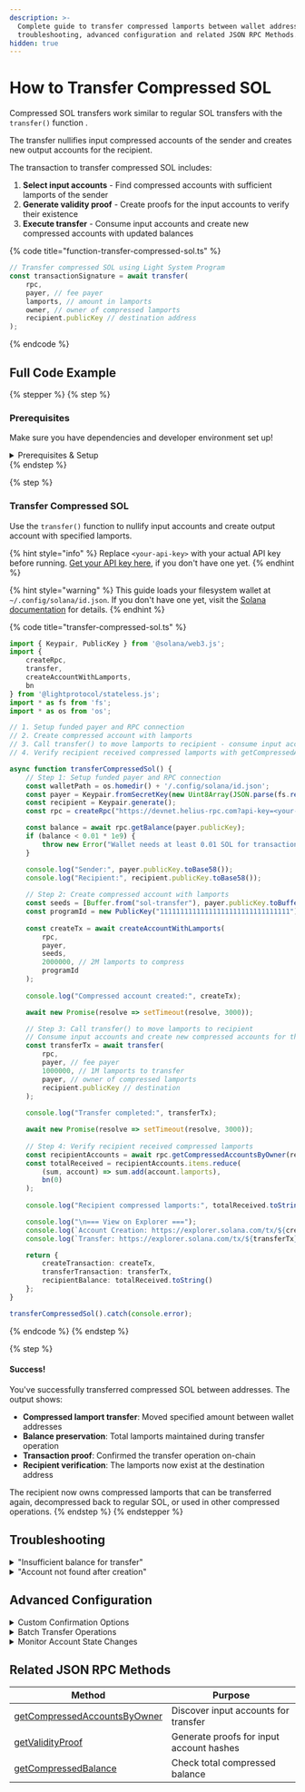 ```yaml
---
description: >-
  Complete guide to transfer compressed lamports between wallet addresses,
  troubleshooting, advanced configuration and related JSON RPC Methods.
hidden: true
---
```


# How to Transfer Compressed SOL

Compressed SOL transfers work similar to regular SOL transfers with the `transfer()` function .

The transfer nullifies input compressed accounts of the sender and creates new output accounts for the recipient.

The transaction to transfer compressed SOL includes:

1. **Select input accounts** - Find compressed accounts with sufficient lamports of the sender
2. **Generate validity proof** - Create proofs for the input accounts to verify their existence
3. **Execute transfer** - Consume input accounts and create new compressed accounts with updated balances

{% code title="function-transfer-compressed-sol.ts" %}
```typescript
// Transfer compressed SOL using Light System Program
const transactionSignature = await transfer(
    rpc,
    payer, // fee payer
    lamports, // amount in lamports
    owner, // owner of compressed lamports
    recipient.publicKey // destination address
);
```
{% endcode %}

## Full Code Example

{% stepper %}
{% step %}
### Prerequisites

Make sure you have dependencies and developer environment set up!

<details>

<summary>Prerequisites &#x26; Setup</summary>

#### Dependencies

```bash
npm install --save-dev typescript tsx @types/node
```

```bash
npm install \
    @lightprotocol/stateless.js \
    @solana/web3.js
```

#### Developer Environment

**RPC Connection**

```typescript
import { createRpc } from "@lightprotocol/stateless.js";

// Helius exposes Solana and Photon RPC endpoints through a single URL
const RPC_ENDPOINT = "https://devnet.helius-rpc.com?api-key=<api_key>";
const connection = createRpc(RPC_ENDPOINT, RPC_ENDPOINT, RPC_ENDPOINT);

console.log("✅ Connection created successfully!");
console.log("RPC Endpoint:", RPC_ENDPOINT);
```

**Alternative: Using Localnet**

```bash
# Install the development CLI
npm install @lightprotocol/zk-compression-cli
```

```bash
# Start a local test validator
light test-validator
```

```typescript
// createRpc() defaults to local test validator endpoints
import { Rpc, createRpc } from "@lightprotocol/stateless.js";

const connection: Rpc = createRpc();

async function main() {
  let slot = await connection.getSlot();
  console.log(slot);

  let health = await connection.getIndexerHealth(slot);
  console.log(health);
  // "Ok"
}

main();
```

</details>
{% endstep %}

{% step %}
### Transfer Compressed SOL

Use the `transfer()` function to nullify input accounts and create output account with specified lamports.

{% hint style="info" %}
Replace `<your-api-key>` with your actual API key before running. [Get your API key here](https://www.helius.dev/zk-compression), if you don't have one yet.
{% endhint %}

{% hint style="warning" %}
This guide loads your filesystem wallet at `~/.config/solana/id.json`. If you don't have one yet, visit the [Solana documentation](https://docs.solanalabs.com/cli/wallets/file-system) for details.&#x20;
{% endhint %}

{% code title="transfer-compressed-sol.ts" %}
```typescript
import { Keypair, PublicKey } from '@solana/web3.js';
import { 
    createRpc, 
    transfer,
    createAccountWithLamports,
    bn
} from '@lightprotocol/stateless.js';
import * as fs from 'fs';
import * as os from 'os';

// 1. Setup funded payer and RPC connection
// 2. Create compressed account with lamports 
// 3. Call transfer() to move lamports to recipient - consume input accounts and create new compressed accounts for the recipient
// 4. Verify recipient received compressed lamports with getCompressedAccountsByOwner

async function transferCompressedSol() {
    // Step 1: Setup funded payer and RPC connection
    const walletPath = os.homedir() + '/.config/solana/id.json';
    const payer = Keypair.fromSecretKey(new Uint8Array(JSON.parse(fs.readFileSync(walletPath, 'utf8'))));
    const recipient = Keypair.generate();
    const rpc = createRpc("https://devnet.helius-rpc.com?api-key=<your-api-key>");

    const balance = await rpc.getBalance(payer.publicKey);
    if (balance < 0.01 * 1e9) {
        throw new Error("Wallet needs at least 0.01 SOL for transaction fees and rent");
    }

    console.log("Sender:", payer.publicKey.toBase58());
    console.log("Recipient:", recipient.publicKey.toBase58());
    
    // Step 2: Create compressed account with lamports
    const seeds = [Buffer.from("sol-transfer"), payer.publicKey.toBuffer()];
    const programId = new PublicKey("11111111111111111111111111111111");
    
    const createTx = await createAccountWithLamports(
        rpc,
        payer,
        seeds,
        2000000, // 2M lamports to compress
        programId
    );
    
    console.log("Compressed account created:", createTx);

    await new Promise(resolve => setTimeout(resolve, 3000));

    // Step 3: Call transfer() to move lamports to recipient
    // Consume input accounts and create new compressed accounts for the recipient
    const transferTx = await transfer(
        rpc,
        payer, // fee payer
        1000000, // 1M lamports to transfer
        payer, // owner of compressed lamports
        recipient.publicKey // destination
    );
    
    console.log("Transfer completed:", transferTx);

    await new Promise(resolve => setTimeout(resolve, 3000));
    
    // Step 4: Verify recipient received compressed lamports
    const recipientAccounts = await rpc.getCompressedAccountsByOwner(recipient.publicKey);
    const totalReceived = recipientAccounts.items.reduce(
        (sum, account) => sum.add(account.lamports),
        bn(0)
    );
    
    console.log("Recipient compressed lamports:", totalReceived.toString());

    console.log("\n=== View on Explorer ===");
    console.log(`Account Creation: https://explorer.solana.com/tx/${createTx}?cluster=devnet`);
    console.log(`Transfer: https://explorer.solana.com/tx/${transferTx}?cluster=devnet`);

    return {
        createTransaction: createTx,
        transferTransaction: transferTx,
        recipientBalance: totalReceived.toString()
    };
}

transferCompressedSol().catch(console.error);
```
{% endcode %}
{% endstep %}

{% step %}
#### Success!

You've successfully transferred compressed SOL between addresses. The output shows:

* **Compressed lamport transfer**: Moved specified amount between wallet addresses
* **Balance preservation**: Total lamports maintained during transfer operation
* **Transaction proof**: Confirmed the transfer operation on-chain
* **Recipient verification**: The lamports now exist at the destination address

The recipient now owns compressed lamports that can be transferred again, decompressed back to regular SOL, or used in other compressed operations.
{% endstep %}
{% endstepper %}

## Troubleshooting

<details>

<summary>"Insufficient balance for transfer"</summary>

**Not enough compressed lamports available**

The function accumulates accounts until sufficient balance found:

```typescript
// Check available compressed lamports first
const accounts = await rpc.getCompressedAccountsByOwner(owner.publicKey);
const totalBalance = accounts.items.reduce(
    (sum, account) => sum.add(account.lamports),
    bn(0)
);

if (totalBalance.lt(bn(transferAmount))) {
    console.log(`Need ${transferAmount}, have ${totalBalance}`);
}
```

</details>

<details>

<summary>"Account not found after creation"</summary>

**Indexer delay after account operations**

Wait for indexer synchronization:

```typescript
// Increase wait time after account creation
await new Promise(resolve => setTimeout(resolve, 5000));

// Verify accounts exist before transfer
const accounts = await rpc.getCompressedAccountsByOwner(owner.publicKey);
if (accounts.items.length === 0) {
    throw new Error("No compressed accounts found");
}
```

</details>

## Advanced Configuration

<details>

<summary>Custom Confirmation Options</summary>

Control transaction confirmation behavior:

```typescript
import { ConfirmOptions } from '@solana/web3.js';

const confirmOptions: ConfirmOptions = {
    commitment: 'confirmed',
    preflightCommitment: 'confirmed',
    maxRetries: 3
};

const transferTx = await transfer(
    rpc,
    payer,
    transferAmount,
    owner,
    recipient.publicKey,
    confirmOptions  // Optional confirmation settings
);
```

</details>

<details>

<summary>Batch Transfer Operations</summary>

Execute multiple transfers efficiently:

```typescript
async function batchTransfer(
    rpc: Rpc,
    payer: Signer,
    owner: Signer,
    recipients: Array<{ address: PublicKey; amount: number }>
) {
    const results = [];
    
    for (const { address, amount } of recipients) {
        const tx = await transfer(rpc, payer, amount, owner, address);
        results.push({ recipient: address, amount, transaction: tx });
        
        // Wait between transfers
        await new Promise(resolve => setTimeout(resolve, 2000));
    }
    
    return results;
}
```

</details>

<details>

<summary>Monitor Account State Changes</summary>

Track compressed account nullification and creation:

```typescript
async function monitorTransfer(rpc: Rpc, owner: PublicKey, recipient: PublicKey) {
    // Check balances before transfer
    const ownerAccountsBefore = await rpc.getCompressedAccountsByOwner(owner);
    const recipientAccountsBefore = await rpc.getCompressedAccountsByOwner(recipient);
    
    console.log("Owner accounts before:", ownerAccountsBefore.items.length);
    console.log("Recipient accounts before:", recipientAccountsBefore.items.length);
    
    // After transfer (wait for indexing)
    await new Promise(resolve => setTimeout(resolve, 5000));
    
    const ownerAccountsAfter = await rpc.getCompressedAccountsByOwner(owner);
    const recipientAccountsAfter = await rpc.getCompressedAccountsByOwner(recipient);
    
    console.log("Owner accounts after:", ownerAccountsAfter.items.length);
    console.log("Recipient accounts after:", recipientAccountsAfter.items.length);
    
    return {
        ownerAccountChange: ownerAccountsAfter.items.length - ownerAccountsBefore.items.length,
        recipientAccountChange: recipientAccountsAfter.items.length - recipientAccountsBefore.items.length
    };
}
```

</details>

## Related JSON RPC Methods

| Method                                                                                           | Purpose                                  |
| ------------------------------------------------------------------------------------------------ | ---------------------------------------- |
| [getCompressedAccountsByOwner](../../resources/json-rpc-methods/getcompressedaccountsbyowner.md) | Discover input accounts for transfer     |
| [getValidityProof](../../resources/json-rpc-methods/getvalidityproof.md)                         | Generate proofs for input account hashes |
| [getCompressedBalance](../../resources/json-rpc-methods/getcompressedbalance.md)                 | Check total compressed balance           |
